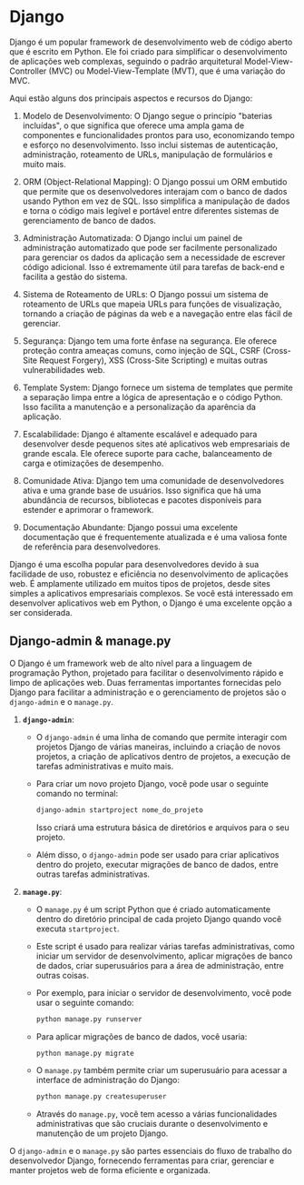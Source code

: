# Django

Django é um popular framework de desenvolvimento web de código aberto que é escrito em Python. Ele foi criado para simplificar o desenvolvimento de aplicações web complexas, seguindo o padrão arquitetural Model-View-Controller (MVC) ou Model-View-Template (MVT), que é uma variação do MVC.

Aqui estão alguns dos principais aspectos e recursos do Django:

1. Modelo de Desenvolvimento: O Django segue o princípio "baterias incluídas", o que significa que oferece uma ampla gama de componentes e funcionalidades prontos para uso, economizando tempo e esforço no desenvolvimento. Isso inclui sistemas de autenticação, administração, roteamento de URLs, manipulação de formulários e muito mais.

2. ORM (Object-Relational Mapping): O Django possui um ORM embutido que permite que os desenvolvedores interajam com o banco de dados usando Python em vez de SQL. Isso simplifica a manipulação de dados e torna o código mais legível e portável entre diferentes sistemas de gerenciamento de banco de dados.

3. Administração Automatizada: O Django inclui um painel de administração automatizado que pode ser facilmente personalizado para gerenciar os dados da aplicação sem a necessidade de escrever código adicional. Isso é extremamente útil para tarefas de back-end e facilita a gestão do sistema.

4. Sistema de Roteamento de URLs: O Django possui um sistema de roteamento de URLs que mapeia URLs para funções de visualização, tornando a criação de páginas da web e a navegação entre elas fácil de gerenciar.

5. Segurança: Django tem uma forte ênfase na segurança. Ele oferece proteção contra ameaças comuns, como injeção de SQL, CSRF (Cross-Site Request Forgery), XSS (Cross-Site Scripting) e muitas outras vulnerabilidades web.

6. Template System: Django fornece um sistema de templates que permite a separação limpa entre a lógica de apresentação e o código Python. Isso facilita a manutenção e a personalização da aparência da aplicação.

7. Escalabilidade: Django é altamente escalável e adequado para desenvolver desde pequenos sites até aplicativos web empresariais de grande escala. Ele oferece suporte para cache, balanceamento de carga e otimizações de desempenho.

8. Comunidade Ativa: Django tem uma comunidade de desenvolvedores ativa e uma grande base de usuários. Isso significa que há uma abundância de recursos, bibliotecas e pacotes disponíveis para estender e aprimorar o framework.

9. Documentação Abundante: Django possui uma excelente documentação que é frequentemente atualizada e é uma valiosa fonte de referência para desenvolvedores.

Django é uma escolha popular para desenvolvedores devido à sua facilidade de uso, robustez e eficiência no desenvolvimento de aplicações web. É amplamente utilizado em muitos tipos de projetos, desde sites simples a aplicativos empresariais complexos. Se você está interessado em desenvolver aplicativos web em Python, o Django é uma excelente opção a ser considerada.

## Django-admin & manage.py

O Django é um framework web de alto nível para a linguagem de programação Python, projetado para facilitar o desenvolvimento rápido e limpo de aplicações web. Duas ferramentas importantes fornecidas pelo Django para facilitar a administração e o gerenciamento de projetos são o `django-admin` e o `manage.py`.

1. **`django-admin`**:

   - O `django-admin` é uma linha de comando que permite interagir com projetos Django de várias maneiras, incluindo a criação de novos projetos, a criação de aplicativos dentro de projetos, a execução de tarefas administrativas e muito mais.

   - Para criar um novo projeto Django, você pode usar o seguinte comando no terminal:

     ```bash
     django-admin startproject nome_do_projeto
     ```

     Isso criará uma estrutura básica de diretórios e arquivos para o seu projeto.

   - Além disso, o `django-admin` pode ser usado para criar aplicativos dentro do projeto, executar migrações de banco de dados, entre outras tarefas administrativas.

2. **`manage.py`**:

   - O `manage.py` é um script Python que é criado automaticamente dentro do diretório principal de cada projeto Django quando você executa `startproject`.

   - Este script é usado para realizar várias tarefas administrativas, como iniciar um servidor de desenvolvimento, aplicar migrações de banco de dados, criar superusuários para a área de administração, entre outras coisas.

   - Por exemplo, para iniciar o servidor de desenvolvimento, você pode usar o seguinte comando:

     ```bash
     python manage.py runserver
     ```

   - Para aplicar migrações de banco de dados, você usaria:

     ```bash
     python manage.py migrate
     ```

   - O `manage.py` também permite criar um superusuário para acessar a interface de administração do Django:

     ```bash
     python manage.py createsuperuser
     ```

   - Através do `manage.py`, você tem acesso a várias funcionalidades administrativas que são cruciais durante o desenvolvimento e manutenção de um projeto Django.

O `django-admin` e o `manage.py` são partes essenciais do fluxo de trabalho do desenvolvedor Django, fornecendo ferramentas para criar, gerenciar e manter projetos web de forma eficiente e organizada.
